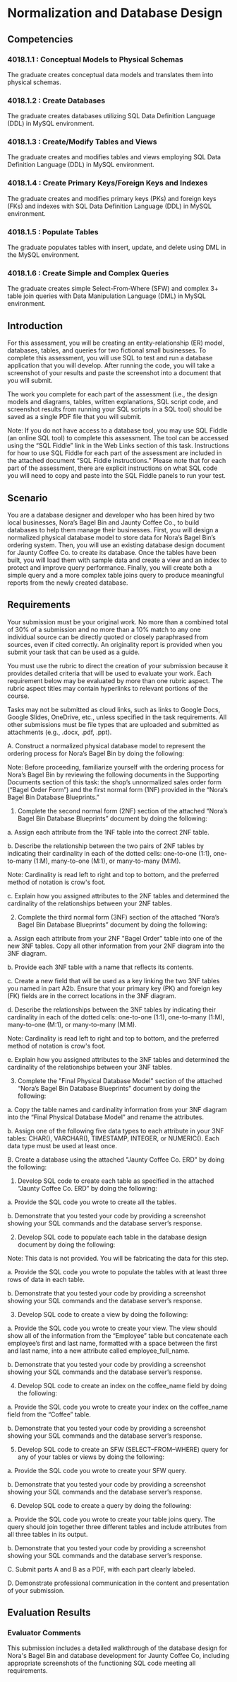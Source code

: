# Normalization and Database Design
 
## Competencies

### 4018.1.1 : Conceptual Models to Physical Schemas

The graduate creates conceptual data models and translates them into physical schemas.

### 4018.1.2 : Create Databases

The graduate creates databases utilizing SQL Data Definition Language (DDL) in MySQL environment.

### 4018.1.3 : Create/Modify Tables and Views

The graduate creates and modifies tables and views employing SQL Data Definition Language (DDL) in MySQL environment.

### 4018.1.4 : Create Primary Keys/Foreign Keys and Indexes

The graduate creates and modifies primary keys (PKs) and foreign keys (FKs) and indexes with SQL Data Definition Language (DDL) in MySQL environment.

### 4018.1.5 : Populate Tables

The graduate populates tables with insert, update, and delete using DML in the MySQL environment.

### 4018.1.6 : Create Simple and Complex Queries

The graduate creates simple Select-From-Where (SFW) and complex 3+ table join queries with Data Manipulation Language (DML) in MySQL environment.

## Introduction
For this assessment, you will be creating an entity-relationship (ER) model, databases, tables, and queries for two fictional small businesses.
To complete this assessment, you will use SQL to test and run a database application that you will develop. After running the code, you will take a screenshot of your results and paste the screenshot into a document that you will submit.

The work you complete for each part of the assessment (i.e., the design models and diagrams, tables, written explanations, SQL script code, and screenshot
results from running your SQL scripts in a SQL tool) should be saved as a single PDF file that you will submit.

Note: If you do not have access to a database tool, you may use SQL Fiddle (an online SQL tool) to complete this assessment. The tool can be accessed
using the “SQL Fiddle” link in the Web Links section of this task. Instructions for how to use SQL Fiddle for each part of the assessment are included in the attached document “SQL Fiddle Instructions.” Please note that for each part of the assessment, there are explicit instructions on what SQL code you will need to copy and paste into the SQL Fiddle panels to run your test.

## Scenario
You are a database designer and developer who has been hired by two local businesses, Nora’s Bagel Bin and Jaunty Coffee Co.,
to build databases to help them manage their businesses. First, you will design a normalized physical database model to store data for Nora’s Bagel Bin’s
ordering system. Then, you will use an existing database design document for Jaunty Coffee Co. to create its database. Once the tables have been built,
you will load them with sample data and create a view and an index to protect and improve query performance. Finally, you will create both a simple
query and a more complex table joins query to produce meaningful reports from the newly created database.

## Requirements
Your submission must be your original work. No more than a combined total of 30% of a submission and no more than a 10% match to any one individual
source can be directly quoted or closely paraphrased from sources, even if cited correctly. An originality report is provided when you submit your task
that can be used as a guide.

You must use the rubric to direct the creation of your submission because it provides detailed criteria that will be used to evaluate your work.
Each requirement below may be evaluated by more than one rubric aspect. The rubric aspect titles may contain hyperlinks to relevant portions of the course.
 
Tasks may not be submitted as cloud links, such as links to Google Docs, Google Slides, OneDrive, etc., unless specified in the task requirements.
All other submissions must be file types that are uploaded and submitted as attachments (e.g., .docx, .pdf, .ppt).

A.  Construct a normalized physical database model to represent the ordering process for Nora’s Bagel Bin by doing the following:

Note: Before proceeding, familiarize yourself with the ordering process for Nora’s Bagel Bin by reviewing the following documents in the Supporting Documents section of this task: the shop’s unnormalized sales order form (“Bagel Order Form”) and the first normal form (1NF) provided in the “Nora’s Bagel Bin Database Blueprints.”

1.  Complete the second normal form (2NF) section of the attached “Nora’s Bagel Bin Database Blueprints” document by doing the following:

a.  Assign each attribute from the 1NF table into the correct 2NF table.

b.  Describe the relationship between the two pairs of 2NF tables by indicating their cardinality in each of the dotted cells: one-to-one (1:1),
one-to-many (1:M), many-to-one (M:1), or many-to-many (M:M).

Note: Cardinality is read left to right and top to bottom, and the preferred method of notation is crow's foot.

c.  Explain how you assigned attributes to the 2NF tables and determined the cardinality of the relationships between your 2NF tables.

2.  Complete the third normal form (3NF) section of the attached “Nora’s Bagel Bin Database Blueprints” document by doing the following:

a.  Assign each attribute from your 2NF "Bagel Order" table into one of the new 3NF tables. Copy all other information from your 2NF diagram into the 3NF diagram.

b.  Provide each 3NF table with a name that reflects its contents.

c.  Create a new field that will be used as a key linking the two 3NF tables you named in part A2b. Ensure that your primary key (PK) and foreign key (FK)
fields are in the correct locations in the 3NF diagram.

d.  Describe the relationships between the 3NF tables by indicating their cardinality in each of the dotted cells: one-to-one (1:1), one-to-many (1:M),
many-to-one (M:1), or many-to-many (M:M).

Note: Cardinality is read left to right and top to bottom, and the preferred method of notation is crow's foot.

e.  Explain how you assigned attributes to the 3NF tables and determined the cardinality of the relationships between your 3NF tables.

3.  Complete the "Final Physical Database Model" section of the attached “Nora’s Bagel Bin Database Blueprints” document by doing the following:

a.  Copy the table names and cardinality information from your 3NF diagram into the “Final Physical Database Model” and rename the attributes.

b.  Assign one of the following five data types to each attribute in your 3NF tables: CHAR(), VARCHAR(), TIMESTAMP, INTEGER, or NUMERIC().
Each data type must be used at least once.

B.  Create a database using the attached "Jaunty Coffee Co. ERD" by doing the following:

1.  Develop SQL code to create each table as specified in the attached “Jaunty Coffee Co. ERD” by doing the following:

a.  Provide the SQL code you wrote to create all the tables.

b.  Demonstrate that you tested your code by providing a screenshot showing your SQL commands and the database server’s response.

2.  Develop SQL code to populate each table in the database design document by doing the following:

Note: This data is not provided. You will be fabricating the data for this step.

a.  Provide the SQL code you wrote to populate the tables with at least three rows of data in each table.

b.  Demonstrate that you tested your code by providing a screenshot showing your SQL commands and the database server’s response.

3.  Develop SQL code to create a view by doing the following: 

a.  Provide the SQL code you wrote to create your view. The view should show all of the information from the “Employee” table but concatenate
    each employee’s first and last name, formatted with a space between the first and last name, into a new attribute called employee_full_name.

b.  Demonstrate that you tested your code by providing a screenshot showing your SQL commands and the database server’s response.

4.  Develop SQL code to create an index on the coffee_name field by doing the following:

a.  Provide the SQL code you wrote to create your index on the coffee_name field from the “Coffee” table.

b.  Demonstrate that you tested your code by providing a screenshot showing your SQL commands and the database server’s response.

5.  Develop SQL code to create an SFW (SELECT–FROM–WHERE) query for any of your tables or views by doing the following: 

a.  Provide the SQL code you wrote to create your SFW query.

b.  Demonstrate that you tested your code by providing a screenshot showing your SQL commands and the database server’s response.

6.  Develop SQL code to create a query by doing the following:

a.  Provide the SQL code you wrote to create your table joins query. The query should join together three different tables and include attributes from all
    three tables in its output.

b.  Demonstrate that you tested your code by providing a screenshot showing your SQL commands and the database server’s response.

C.  Submit parts A and B as a PDF, with each part clearly labeled.

D.  Demonstrate professional communication in the content and presentation of your submission.

## Evaluation Results

### Evaluator Comments
This submission includes a detailed walkthrough of the database design for Nora's Bagel Bin and database development for Jaunty Coffee Co,
including appropriate screenshots of the functioning SQL code meeting all requirements.
